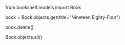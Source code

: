from bookshelf.models import Book

book = Book.objects.get(title="Nineteen Eighty-Four")

book.delete()

Book.objects.all()




